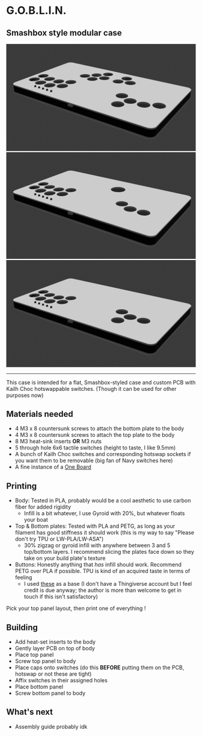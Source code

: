 # G.O.B.L.I.N.
## Smashbox style modular case

![A freshly escaped Snotling](../img/goblin_all.png)
![A mutant Snotling](../img/goblin_split.png)
![And another one](../img/goblin_wasd.png)

---

This case is intended for a flat, Smashbox-styled case and custom PCB with Kailh Choc hotswappable switches. (Though it can be used for other purposes now)

## Materials needed

- 4 M3 x 8 countersunk screws to attach the bottom plate to the body
- 4 M3 x 8 countersunk screws to attach the top plate to the body
- 8 M3 heat-sink inserts **OR** M3 nuts
- 5 through hole 6x6 tactile switches (height to taste, I like 9.5mm)
- A bunch of Kailh Choc switches and corresponding hotswap sockets if you want them to be removable (big fan of Navy switches here)
- A fine instance of a [One Board](https://github.com/bad64/OneBoard)

## Printing

- Body: Tested in PLA, probably would be a cool aesthetic to use carbon fiber for added rigidity
	- Infill is a bit whatever, I use Gyroid with 20%, but whatever floats your boat
- Top & Bottom plates: Tested with PLA and PETG, as long as your filament has good stiffness it should work (this is my way to say "Please don't try TPU or LW-PLA/LW-ASA")
	- 30% zigzag or gyroid infill with anywhere between 3 and 5 top/bottom layers. I recommend slicing the plates face down so they take on your build plate's texture
- Buttons: Honestly anything that *has* infill should work. Recommend PETG over PLA if possible. TPU is kind of an acquired taste in terms of feeling
	- I used [these](https://www.thingiverse.com/thing:5368051) as a base (I don't have a Thingiverse account but I feel credit is due anyway; the author is more than welcome to get in touch if this isn't satisfactory)

Pick your top panel layout, then print one of everything !

## Building

- Add heat-set inserts to the body
- Gently layer PCB on top of body
- Place top panel
- Screw top panel to body
- Place caps onto switches (do this **BEFORE** putting them on the PCB, hotswap or not these are tight)
- Affix switches in their assigned holes
- Place bottom panel
- Screw bottom panel to body

## What's next

- Assembly guide probably idk

